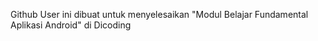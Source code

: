 Github User ini dibuat untuk menyelesaikan "Modul Belajar Fundamental Aplikasi Android" di Dicoding
